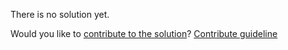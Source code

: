 
There is no solution yet.

Would you like to [contribute to the solution](https://github.com/BFEdev/BFE.dev-solutions/blob/main/quiz/equal-iii_en.md)? [Contribute guideline](https://github.com/BFEdev/BFE.dev-solutions#how-to-contribute)
